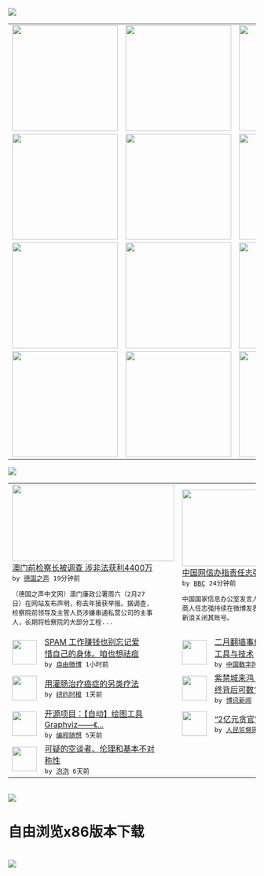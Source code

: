 

<a href="https://github.com/greatfire/z/raw/master/FreeBrowser.apk"><img src="https://raw.githubusercontent.com/greatfire/wiki/master/x/header.png" /></a><table><tr><td width="262" align="center" valign="center"><a href="https://github.com/greatfire/wiki/wiki/nyt" title="纽约时报中文网 国际纵览"><img src="https://raw.githubusercontent.com/greatfire/wiki/master/x/nyt_flag.png" width="215"/></a></td><td width="262" align="center" valign="center"><a href="https://github.com/greatfire/wiki/wiki/dw" title=""><img src="https://raw.githubusercontent.com/greatfire/wiki/master/x/dw_flag.png" width="215"/></a></td><td width="262" align="center" valign="center"><a href="https://github.com/greatfire/wiki/wiki/rmjd" title=""><img src="https://raw.githubusercontent.com/greatfire/wiki/master/x/rmjd_flag.png" width="215"/></a></td></tr><tr><td width="262" align="center" valign="center"><a href="https://github.com/paopaonetizen/website" title="泡泡 - 未经审查的互联网信息"><img src="https://raw.githubusercontent.com/greatfire/wiki/master/x/pp_flag.png" width="215"/></a></td><td width="262" align="center" valign="center"><a href="https://github.com/getlantern/mirror" title="以及自由微博和GreatFire.org官方中文论坛"><img src="https://raw.githubusercontent.com/greatfire/wiki/master/x/lantern_flag.png" width="215"/></a></td><td width="262" align="center" valign="center"><a href="https://github.com/cdtmirrors/m/" title=""><img src="https://raw.githubusercontent.com/greatfire/wiki/master/x/cdt_flag.png" width="215"/></a></td></tr><tr><td width="262" align="center" valign="center"><a href="https://github.com/program-think/blog" title="编程随想的博客"><img src="https://raw.githubusercontent.com/greatfire/wiki/master/x/pt_flag.png" width="215"/></a></td><td width="262" align="center" valign="center"><a href="https://github.com/greatfire/wiki/wiki/bbc" title=""><img src="https://raw.githubusercontent.com/greatfire/wiki/master/x/bbc_flag.png" width="215"/></a></td><td width="262" align="center" valign="center"><a href="https://github.com/freeweibo/s" title="自由微博 - 匿名和不受屏蔽的新浪微博搜索"><img src="https://raw.githubusercontent.com/greatfire/wiki/master/x/fw_flag.png" width="215"/></a></td></tr><tr><td width="262" align="center" valign="center"><a href="https://github.com/greatfire/wiki/wiki/google" title=""><img src="https://raw.githubusercontent.com/greatfire/wiki/master/x/google_flag.png" width="215"/></a></td><td width="262" align="center" valign="center"><a href="https://github.com/bxnews/boxun" title=""><img src="https://raw.githubusercontent.com/greatfire/wiki/master/x/bx_flag.png" width="215"/></a></td><td width="262" align="center" valign="center"><a href="https://github.com/greatfire/wiki/wiki/open-source" title="欢迎访问GreatFire.org开发者项目网站"><img src="https://raw.githubusercontent.com/greatfire/wiki/master/x/open-source_flag.png" width="215"/></a></td></tr></table><img src="https://raw.githubusercontent.com/greatfire/wiki/master/x/newsfeed text.png" /><table cols="4"><tr><td colspan="2" width="380"><a href="http://dw.com/p/1I3ku?maca=chi-GK-text-greatfire-all-chinese-15625-xml-mrss"><img src="http://www.dw.com/image/0,,19011557_302,00.jpg" width="330" height="156"/></a></br><a href="http://dw.com/p/1I3ku?maca=chi-GK-text-greatfire-all-chinese-15625-xml-mrss">澳门前检察长被调查 涉非法获利4400万</a></br><kbd> by <a href="http://dw.de">德国之声</a> 19分钟前 </kbd></br><pre>（德国之声中文网）澳门廉政公署周六（2月27<br/>日）在网站发布声明，称去年接获举报。据调查，<br/>检察院前领导及主管人员涉嫌串通私营公司的主事<br/>人，长期将检察院的大部分工程...</pre></td><td colspan="2" width="380"><a href="http://www.bbc.com/zhongwen/simp/china/2016/02/160228_renzhiqiang_weibo"><img src="http://ichef.bbci.co.uk/news/ws/106/amz/worldservice/live/assets/images/2016/02/28/160228144614_renzhiqiang_weibo_304x171_wang65_nocredit.jpg" width="330" height="156"/></a></br><a href="http://www.bbc.com/zhongwen/simp/china/2016/02/160228_renzhiqiang_weibo">中国网信办指责任志强微博“影响恶劣”</a></br><kbd> by <a href="http://www.bbc.co.uk/zhongwen/simp">BBC</a> 24分钟前 </kbd></br><pre>中国国家信息办公室发言人姜军说，由于知名地产<br/>商人任志强持续在微博发表违法信息，下令腾讯、<br/>新浪关闭其账号。</pre></td></tr><tr><td><img src="https://raw.githubusercontent.com/greatfire/wiki/master/x/fw_logo.png" width="50" height="50"/></td><td width="280"><a href="https://freeweibo.com/weibo/3947612078047006">SPAM 工作赚钱也别忘记爱<br/>惜自己的身体。咱也想祛痘</a></br><kbd> by <a href="https://freeweibo.com/">自由微博</a> 1小时前 </kbd></td><td><img src="https://raw.githubusercontent.com/greatfire/wiki/master/x/cdt_logo.png" width="50" height="50"/></td><td width="280"><a href="http://feedproxy.google.com/~r/chinadigitaltimes/zKps/~3/x0jNnWdBdXk/">二月翻墙事件大事记 & 翻墙<br/>工具与技术</a></br><kbd> by <a href="http://chinadigitaltimes.net/chinese/">中国数字时代</a> 4小时前 </kbd></td></tr><tr><td><img src="http://static01.nyt.com/images/2013/07/24/health/well_cancer/well_cancer-articleLarge.jpg" width="50" height="50"/></td><td width="280"><a href="https://d3qlz4p8smvoli.cloudfront.net/health/20160228/t28well-straddling/">用灌肠治疗癌症的另类疗法</a></br><kbd> by <a href="http://m.cn.nytimes.com/">纽约时报</a> 1天前 </kbd></td><td><img src="http://www.boxun.com/news/images/2016/02/201602281830china1.jpg" width="50" height="50"/></td><td width="280"><a href="http://www.boxun.com/news/gb/china/2016/02/201602281830.shtml">紫禁城来鸿：上海G20无果而<br/>终背后可数“10宗罪”...</a></br><kbd> by <a href="http://www.boxun.com">博讯新闻</a> 1天前 </kbd></td></tr><tr><td><img src="http://lh4.googleusercontent.com/fkVpNoNysQXG3Q9ZNUZPW6QwNcXa0Qu_aE0TSSHFIczPC7PLjPpu1QIOtbt04qBrTZAUlxDSvvekxE_pDQ2WDKbaufdDw0J0BDVg2WAHSA6DSBa_FnWmTAfxHyEJxxL5uSuxrkzLr48" width="50" height="50"/></td><td width="280"><a href="http://feedproxy.google.com/~r/programthink/~3/Efk8QUhZSS0/opensource-review-graphviz.html">开源项目：【自动】绘图工具 <br/>Graphviz——《...</a></br><kbd> by <a href="http://program-think.blogspot.com">编程随想</a> 5天前 </kbd></td><td><img src="http://www.rmjdw.com/uploads/allimg/160223/10101CB7-0.jpg" width="50" height="50"/></td><td width="280"><a href="http://www.rmjdw.com//fanfuqianshao/20160223/15516.html">“2亿元贪官”开罚单不手软 </a></br><kbd> by <a href="http://www.rmjdw.com/">人民监督网</a> 5天前 </kbd></td></tr><tr><td><img src="https://raw.githubusercontent.com/greatfire/wiki/master/x/pp_logo.png" width="50" height="50"/></td><td width="280"><a href="https://pao-pao.net/article/675">可疑的空谈者、伦理和基本不对<br/>称性</a></br><kbd> by <a href="https://pao-pao.net">泡泡</a> 6天前 </kbd></td></table></br><a href="https://github.com/greatfire/z/raw/master/FreeBrowser.apk"><img src="https://raw.githubusercontent.com/greatfire/wiki/master/x/download app.png" /></a><h1>自由浏览x86版本下载<h1><a href="https://github.com/greatfire/z/raw/master/FreeBrowser-x86.apk"><img src="https://raw.githubusercontent.com/greatfire/images/master/fb86.qr.png" /></a>